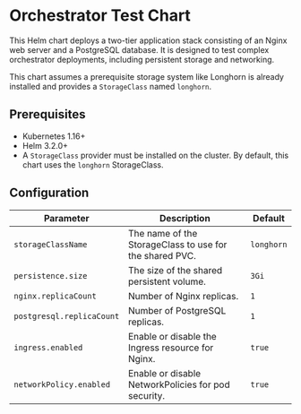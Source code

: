 # Orchestrator Test Chart

This Helm chart deploys a two-tier application stack consisting of an Nginx web server and a PostgreSQL database. It is designed to test complex orchestrator deployments, including persistent storage and networking.

This chart assumes a prerequisite storage system like Longhorn is already installed and provides a `StorageClass` named `longhorn`.

## Prerequisites

- Kubernetes 1.16+
- Helm 3.2.0+
- A `StorageClass` provider must be installed on the cluster. By default, this chart uses the `longhorn` StorageClass.

## Configuration

| Parameter | Description | Default |
|-----------|-------------|---------|
| `storageClassName` | The name of the StorageClass to use for the shared PVC. | `longhorn` |
| `persistence.size` | The size of the shared persistent volume. | `3Gi` |
| `nginx.replicaCount` | Number of Nginx replicas. | `1` |
| `postgresql.replicaCount` | Number of PostgreSQL replicas. | `1` |
| `ingress.enabled` | Enable or disable the Ingress resource for Nginx. | `true` |
| `networkPolicy.enabled` | Enable or disable NetworkPolicies for pod security. | `true` |



